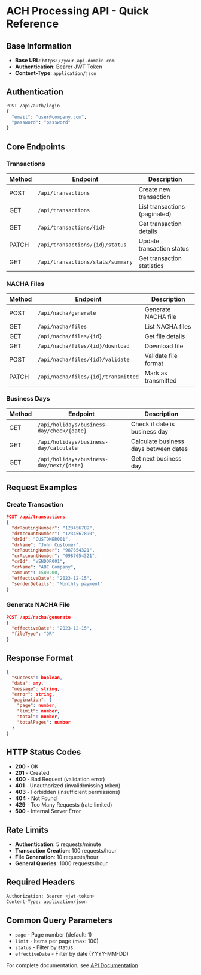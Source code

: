 # ACH Processing API - Quick Reference

## Base Information
- **Base URL**: `https://your-api-domain.com`
- **Authentication**: Bearer JWT Token
- **Content-Type**: `application/json`

## Authentication
```bash
POST /api/auth/login
{
  "email": "user@company.com",
  "password": "password"
}
```

## Core Endpoints

### Transactions
| Method | Endpoint | Description |
|--------|----------|-------------|
| POST | `/api/transactions` | Create new transaction |
| GET | `/api/transactions` | List transactions (paginated) |
| GET | `/api/transactions/{id}` | Get transaction details |
| PATCH | `/api/transactions/{id}/status` | Update transaction status |
| GET | `/api/transactions/stats/summary` | Get transaction statistics |

### NACHA Files
| Method | Endpoint | Description |
|--------|----------|-------------|
| POST | `/api/nacha/generate` | Generate NACHA file |
| GET | `/api/nacha/files` | List NACHA files |
| GET | `/api/nacha/files/{id}` | Get file details |
| GET | `/api/nacha/files/{id}/download` | Download file |
| POST | `/api/nacha/files/{id}/validate` | Validate file format |
| PATCH | `/api/nacha/files/{id}/transmitted` | Mark as transmitted |

### Business Days
| Method | Endpoint | Description |
|--------|----------|-------------|
| GET | `/api/holidays/business-day/check/{date}` | Check if date is business day |
| GET | `/api/holidays/business-day/calculate` | Calculate business days between dates |
| GET | `/api/holidays/business-day/next/{date}` | Get next business day |

## Request Examples

### Create Transaction
```json
POST /api/transactions
{
  "drRoutingNumber": "123456789",
  "drAccountNumber": "1234567890",
  "drId": "CUSTOMER001",
  "drName": "John Customer",
  "crRoutingNumber": "987654321",
  "crAccountNumber": "0987654321",
  "crId": "VENDOR001",
  "crName": "ABC Company",
  "amount": 1500.00,
  "effectiveDate": "2023-12-15",
  "senderDetails": "Monthly payment"
}
```

### Generate NACHA File
```json
POST /api/nacha/generate
{
  "effectiveDate": "2023-12-15",
  "fileType": "DR"
}
```

## Response Format
```json
{
  "success": boolean,
  "data": any,
  "message": string,
  "error": string,
  "pagination": {
    "page": number,
    "limit": number,
    "total": number,
    "totalPages": number
  }
}
```

## HTTP Status Codes
- **200** - OK
- **201** - Created
- **400** - Bad Request (validation error)
- **401** - Unauthorized (invalid/missing token)
- **403** - Forbidden (insufficient permissions)
- **404** - Not Found
- **429** - Too Many Requests (rate limited)
- **500** - Internal Server Error

## Rate Limits
- **Authentication**: 5 requests/minute
- **Transaction Creation**: 100 requests/hour
- **File Generation**: 10 requests/hour
- **General Queries**: 1000 requests/hour

## Required Headers
```bash
Authorization: Bearer <jwt-token>
Content-Type: application/json
```

## Common Query Parameters
- `page` - Page number (default: 1)
- `limit` - Items per page (max: 100)
- `status` - Filter by status
- `effectiveDate` - Filter by date (YYYY-MM-DD)

For complete documentation, see [API Documentation](./API.md)